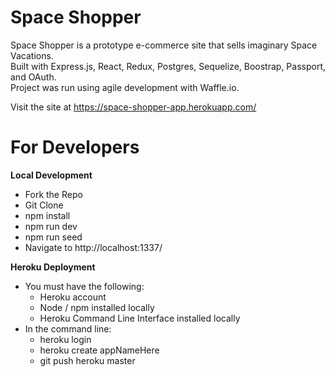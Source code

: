# Space Shopper

Space Shopper is a prototype e-commerce site that sells imaginary Space Vacations.<br />
Built with Express.js, React, Redux, Postgres, Sequelize, Boostrap, Passport, and OAuth.<br />
Project was run using agile development with Waffle.io.

Visit the site at https://space-shopper-app.herokuapp.com/

# For Developers

<b>Local Development</b>
<ul>
  <li>Fork the Repo</li>
  <li>Git Clone</li>
  <li>npm install</li>
  <li>npm run dev</li>
  <li>npm run seed</li>
  <li>Navigate to http://localhost:1337/</li>
</ul>

<b>Heroku Deployment</b>
<ul>
  <li>You must have the following:
    <ul>
      <li>Heroku account</li>
      <li>Node / npm installed locally</li>
      <li>Heroku Command Line Interface installed locally</li>
    </ul>
  </li>
  <li>In the command line:
    <ul>
      <li>heroku login</li>
      <li>heroku create appNameHere</li>
      <li>git push heroku master</li>
    </ul>
  </li>
</ul>
